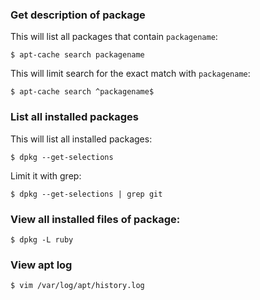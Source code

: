 ### Get description of package

This will list all packages that contain `packagename`:

    $ apt-cache search packagename

This will limit search for the exact match with `packagename`:

    $ apt-cache search ^packagename$

### List all installed packages

This will list all installed packages:

    $ dpkg --get-selections

Limit it with grep:

    $ dpkg --get-selections | grep git

### View all installed files of package:

    $ dpkg -L ruby

### View apt log

    $ vim /var/log/apt/history.log

